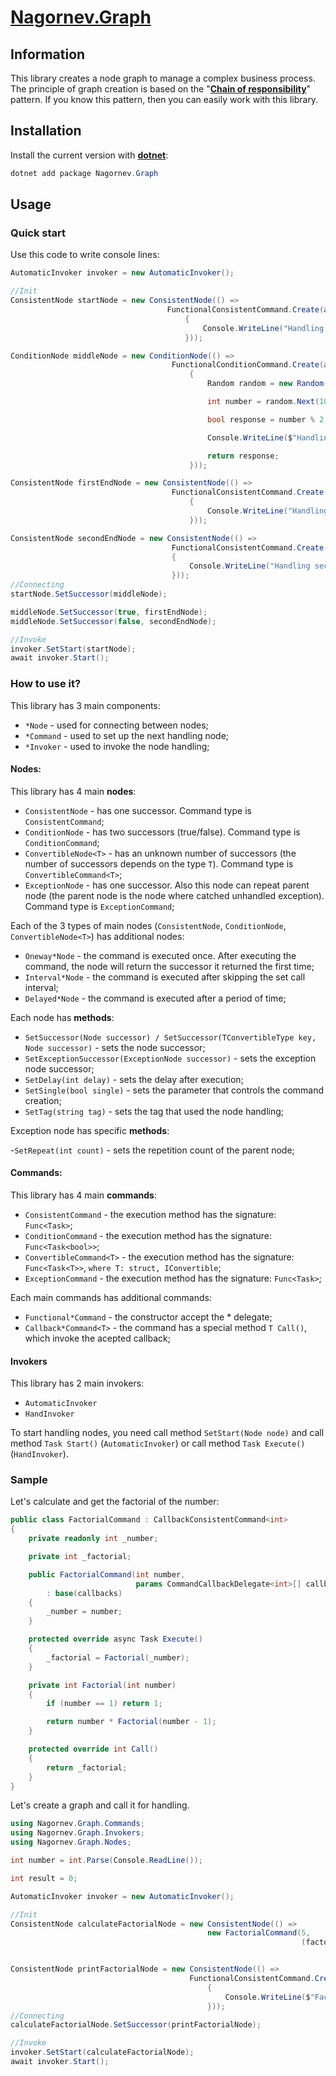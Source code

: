 # [Nagornev.Graph](https://github.com/nagornev/Nagornev.Graph)

## Information

This library creates a node graph to manage a complex business process. 
The principle of graph creation is based on the "__[Chain of responsibility](https://en.wikipedia.org/wiki/Chain-of-responsibility_pattern)__" pattern. 
If you know this pattern, then you can easily work with this library.

## Installation

Install the current version with __[dotnet](https://dotnet.microsoft.com/ru-ru/)__:

```C#
dotnet add package Nagornev.Graph
```

## Usage

### Quick start

Use this code to write console lines:

``` C#
AutomaticInvoker invoker = new AutomaticInvoker();

//Init
ConsistentNode startNode = new ConsistentNode(() =>
                                   FunctionalConsistentCommand.Create(async () =>
                                       {
                                           Console.WriteLine("Handling start node.");
                                       }));

ConditionNode middleNode = new ConditionNode(() =>
                                    FunctionalConditionCommand.Create(async () =>
                                        {
                                            Random random = new Random();

                                            int number = random.Next(10);

                                            bool response = number % 2 == 0;

                                            Console.WriteLine($"Handling middle node. Response {response}.");

                                            return response;
                                        }));

ConsistentNode firstEndNode = new ConsistentNode(() =>
                                    FunctionalConsistentCommand.Create(async () =>
                                        {
                                            Console.WriteLine("Handling first end node.");
                                        }));

ConsistentNode secondEndNode = new ConsistentNode(() =>
                                    FunctionalConsistentCommand.Create(async () =>
                                    {
                                        Console.WriteLine("Handling second end node.");
                                    }));
//Connecting
startNode.SetSuccessor(middleNode);

middleNode.SetSuccessor(true, firstEndNode);
middleNode.SetSuccessor(false, secondEndNode);

//Invoke
invoker.SetStart(startNode);
await invoker.Start();
```

### How to use it?

This library has 3 main components:
 - ```*Node``` - used for connecting between nodes;
 - ```*Command``` - used to set up the next handling node;
 - ```*Invoker``` - used to invoke the node handling;

#### Nodes:

This library has 4 main __nodes__:

- ```ConsistentNode``` - has one successor. Command type is ```ConsistentCommand```;
- ```ConditionNode``` - has two successors (true/false). Command type is ```ConditionCommand```;
- ```ConvertibleNode<T>``` - has an unknown number of successors (the number of successors depends on the type ```T```). Command type is ```ConvertibleCommand<T>```;
- ```ExceptionNode``` - has one successor. Also this node can repeat parent node (the parent node is the node where catched unhandled exception). Command type is ```ExceptionCommand```;

Each of the 3 types of main nodes (```ConsistentNode```, ```ConditionNode```,
```ConvertibleNode<T>```) has additional nodes:

- ```Oneway*Node``` - the command is executed once. After executing the command, the node will return the successor it returned the first time;
- ```Interval*Node``` - the command is executed after skipping the set call interval;
- ```Delayed*Node``` - the command is executed after a period of time; 

Each node has __methods__:

- ```SetSuccessor(Node successor) / SetSuccessor(TConvertibleType key, Node successor)``` - sets the node successor;
- ```SetExceptionSuccessor(ExceptionNode successor)``` - sets the exception node successor;
- ```SetDelay(int delay)``` - sets the delay after execution;
- ```SetSingle(bool single)``` - sets the parameter that controls the command creation;
- ```SetTag(string tag)``` - sets the tag that used the node handling;

Exception node has specific __methods__:

-```SetRepeat(int count)``` - sets the repetition count of the parent node;

#### Commands:

This library has 4 main __commands__:

- ```ConsistentCommand``` - the execution method has the signature: ```Func<Task>```;
- ```ConditionCommand``` - the execution method has the signature: ```Func<Task<bool>>```;
- ```ConvertibleCommand<T>``` - the execution method has the signature: ```Func<Task<T>>```, ```where T: struct, IConvertible```;
- ```ExceptionCommand``` - the execution method has the signature: ```Func<Task>```;

Each main commands has additional commands:

- ```Functional*Command``` - the constructor accept the * delegate;
- ```Callback*Command<T>``` - the command has a special method ```T Call()```, which invoke the acepted callback;

#### Invokers

This library has 2 main invokers:

- ```AutomaticInvoker```
- ```HandInvoker```

To start handling nodes, you need call method ```SetStart(Node node)``` and call method ```Task Start()``` (```AutomaticInvoker```) or call method ```Task Execute()``` (```HandInvoker```).

### Sample


Let's calculate and get the factorial of the number:

```C#
public class FactorialCommand : CallbackConsistentCommand<int>
{
    private readonly int _number;

    private int _factorial;

    public FactorialCommand(int number,
                            params CommandCallbackDelegate<int>[] callbacks) 
        : base(callbacks)
    {
        _number = number;
    }

    protected override async Task Execute()
    {
        _factorial = Factorial(_number);
    }

    private int Factorial(int number)
    {
        if (number == 1) return 1;

        return number * Factorial(number - 1);
    }

    protected override int Call()
    {
        return _factorial;
    }
}

```

Let's create a graph and call it for handling.

```C#
using Nagornev.Graph.Commands;
using Nagornev.Graph.Invokers;
using Nagornev.Graph.Nodes;

int number = int.Parse(Console.ReadLine());

int result = 0;

AutomaticInvoker invoker = new AutomaticInvoker();

//Init
ConsistentNode calculateFactorialNode = new ConsistentNode(() =>
                                            new FactorialCommand(5,
                                                                 (factorial) => result = factorial));


ConsistentNode printFactorialNode = new ConsistentNode(() =>
                                        FunctionalConsistentCommand.Create(async () =>
                                            {
                                                Console.WriteLine($"Factorial {number} is {result}.");
                                            }));
//Connecting
calculateFactorialNode.SetSuccessor(printFactorialNode);

//Invoke
invoker.SetStart(calculateFactorialNode);
await invoker.Start();
```
